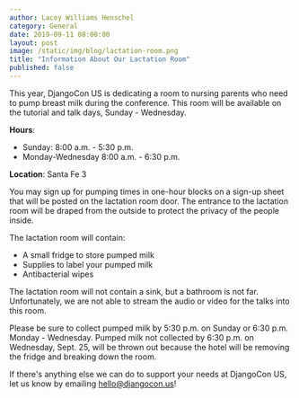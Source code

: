 ```yaml
---
author: Lacey Williams Henschel
category: General
date: 2019-09-11 08:00:00
layout: post
image: /static/img/blog/lactation-room.png
title: "Information About Our Lactation Room"
published: false
---
```


This year, DjangoCon US is dedicating a room to nursing parents who need to pump breast milk during the conference. This room will be available on the tutorial and talk days, Sunday - Wednesday.

**Hours**:

- Sunday: 8:00 a.m. - 5:30 p.m.
- Monday-Wednesday 8:00 a.m. - 6:30 p.m.

**Location**: Santa Fe 3

You may sign up for pumping times in one-hour blocks on a sign-up sheet that will be posted on the lactation room door. The entrance to the lactation room will be draped from the outside to protect the privacy of the people inside.

The lactation room will contain:

- A small fridge to store pumped milk
- Supplies to label your pumped milk
- Antibacterial wipes

The lactation room will not contain a sink, but a bathroom is not far. Unfortunately, we are not able to stream the audio or video for the talks into this room.

Please be sure to collect pumped milk by 5:30 p.m. on Sunday or 6:30 p.m. Monday - Wednesday. Pumped milk not collected by 6:30 p.m. on Wednesday, Sept. 25, will be thrown out because the hotel will be removing the fridge and breaking down the room.

If there's anything else we can do to support your needs at DjangoCon US, let us know by emailing <a href="mailto:hello@djangocon.us">hello@djangocon.us</a>!

